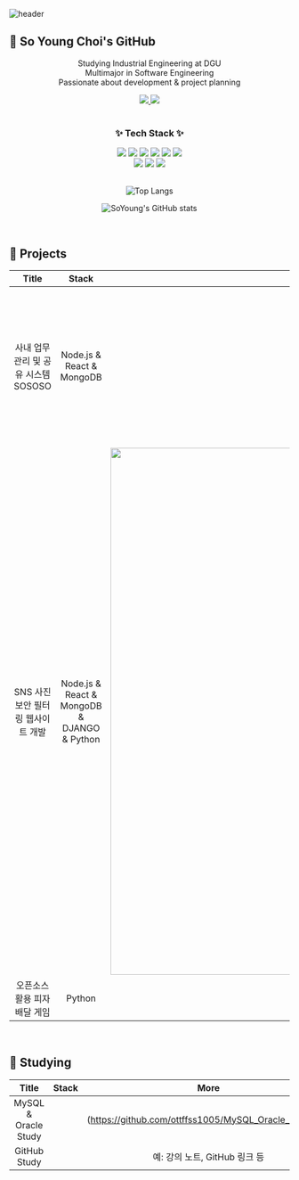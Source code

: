 <!-- 헤더 이미지 -->
![header](https://capsule-render.vercel.app/api?type=waving&color=auto&height=300&section=header&text=Welcome!%20SY&fontSize=90&animation=fadeIn&fontAlignY=38)

## 👋 So Young Choi's GitHub

<p align="center">
  Studying Industrial Engineering at DGU<br>
  Multimajor in Software Engineering<br>
  Passionate about development & project planning
</p>

<div align="center">
  <a href="mailto:lch010201@gmail.com">
    <img src="https://img.shields.io/badge/Gmail-d14836?style=flat-square&logo=Gmail&logoColor=white&link=mailto:lch010201@gmail.com"/>
  </a>
  <a href="https://www.notion.so/yourusername">
    <img src="https://img.shields.io/badge/Notion-000000?style=flat-square&logo=Notion&logoColor=white&link=https://www.notion.so/yourusername"/>
  </a>
</div>

<br>

<h3 align="center">✨ Tech Stack ✨</h3>

<div align="center">
  <img src="https://img.shields.io/badge/Python-3776AB?style=flat-square&logo=Python&logoColor=white"/>
  <img src="https://img.shields.io/badge/java-007396?style=for-the-badge&logo=OpenJDK&logoColor=white">
  <img src="https://img.shields.io/badge/Ubuntu-E95420?style=flat-square&logo=Ubuntu&logoColor=white"/> 
  <img src="https://img.shields.io/badge/MySQL-4479A1?style=for-the-badge&logo=MySQL&logoColor=white">
  <img src="https://img.shields.io/badge/Node.js-339933?style=for-the-badge&logo=Node.js&logoColor=white">
  <img src="https://img.shields.io/badge/Android-3DDC84?style=for-the-badge&logo=Android&logoColor=white">
</div>

<div align="center">
  <img src="https://img.shields.io/badge/Notion-181717?style=flat-square&logo=Notion&logoColor=white"/>
  <img src="https://img.shields.io/badge/Slack-4A154B?style=flat-square&logo=Slack&logoColor=white"/>
  <img src="https://img.shields.io/badge/Postman-FF6C37?style=flat-square&logo=Postman&logoColor=white"/>
</div>

<br>

<div align="center">

![Top Langs](https://github-readme-stats.vercel.app/api/top-langs/?username=ottffss1005&layout=compact)

![SoYoung's GitHub stats](https://github-readme-stats.vercel.app/api?username=ottffss1005&show_icons=true&theme=radical)

</div>

<br>

## 🚩 Projects

|            Title            |   Stack   |   Photo   |     Role     |                             More                             |
| :-------------------------: | :-------: | :----------: | :------------------: | :----------------------------------------------------------: |
| 사내 업무 관리 및 공유 시스템 SOSOSO        |     Node.js & React & MongoDB       |   <img width="452" height="281" alt="Image" src="https://github.com/user-attachments/assets/54ebacee-d338-49fd-8ee2-31647c786e98" />           |     Backend              | [Github](https://github.com/CSID-DGU/2024-1-SCS4031-01-sososo-3.git) |
| SNS 사진 보안 필터링 웹사이트 개발         |    Node.js & React & MongoDB & DJANGO & Python       | <img width="1485" height="946" alt="Image" src="https://github.com/user-attachments/assets/40986df6-c965-4435-af55-808c4dcc3348" />             |         Backend & 기획          | [Github](https://github.com/ottffss1005/0303.git)            |
| 오픈소스 활용 피자 배달 게임          |   Python     |  ![Image](https://github.com/user-attachments/assets/2b16313a-6bd1-4f7b-b398-52ae36c6956c)            |        기획&스테이지 적용        | [Github](https://github.com/CSID-DGU/2022-2-OSSProj-PiPizza-2.git) |

<br>

## 🚀 Studying

|        Title         |    Stack    |             More              |
| :------------------: | :---------: | :---------------------------: |
| MySQL & Oracle Study          |   | (https://github.com/ottffss1005/MySQL_Oracle_Study.git)  |
| GitHub Study      |    | 예: 강의 노트, GitHub 링크 등 |

<br>

